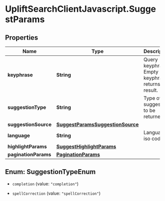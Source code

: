 # UpliftSearchClientJavascript.SuggestParams

## Properties
Name | Type | Description | Notes
------------ | ------------- | ------------- | -------------
**keyphrase** | **String** | Query keyphrase. Empty keyphrase returns no result. | 
**suggestionType** | **String** | Type of suggestion to be returned | 
**suggestionSource** | [**SuggestParamsSuggestionSource**](SuggestParamsSuggestionSource.md) |  | 
**language** | **String** | Language iso code | 
**highlightParams** | [**SuggestHighlightParams**](SuggestHighlightParams.md) |  | [optional] 
**paginationParams** | [**PaginationParams**](PaginationParams.md) |  | [optional] 


<a name="SuggestionTypeEnum"></a>
## Enum: SuggestionTypeEnum


* `completion` (value: `"completion"`)

* `spellCorrection` (value: `"spellCorrection"`)




